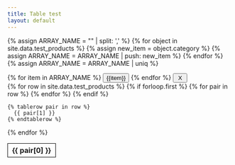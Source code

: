 ```yaml
---
title: Table test
layout: default
---
```

<style>
    td, th {
        border: 1px solid black;
        padding:5px 10px;
    }
</style>    


{% assign ARRAY_NAME = "" | split: ',' %}
{% for object in site.data.test_products %}
{% assign new_item = object.category %}
{% assign ARRAY_NAME = ARRAY_NAME | push: new_item %}
{% endfor %}
{% assign ARRAY_NAME = ARRAY_NAME | uniq %}

<div>
{% for item in ARRAY_NAME %}
<button>{{item}}</button>
{% endfor %}
<button>&nbsp;X&nbsp;</button>
</div>  


<table>
  {% for row in site.data.test_products %}
    {% if forloop.first %}
    <tr>
      {% for pair in row %}
        <th>{{ pair[0] }}</th>
      {% endfor %}
    </tr>
    {% endif %}

    {% tablerow pair in row %}
      {{ pair[1] }}
    {% endtablerow %}
  {% endfor %}
</table>